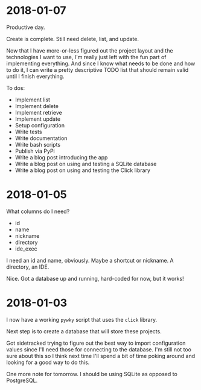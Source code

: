 # 2018-01-07

Productive day. 

Create is complete. Still need delete, list, and update.

Now that I have more-or-less figured out the project layout and the
technologies I want to use, I'm really just left with the fun part of
implementing everything. And since I know what needs to be done and how to
do it, I can write a pretty descriptive TODO list that should remain valid
until I finish everything.

To dos:
* Implement list
* Implement delete
* Implement retrieve
* Implement update
* Setup configuration
* Write tests
* Write documentation
* Write bash scripts
* Publish via PyPi
* Write a blog post introducing the app
* Write a blog post on using and testing a SQLite database
* Write a blog post on using and testing the Click library

# 2018-01-05

What columns do I need?

* id
* name
* nickname
* directory
* ide_exec

I need an id and name, obviously. Maybe a shortcut or nickname. A directory,
an IDE.

Nice. Got a database up and running, hard-coded for now, but it works!

# 2018-01-03

I now have a working `pywky` script that uses the `click` library.

Next step is to create a database that will store these projects.

Got sidetracked trying to figure out the best way to import configuration
values since I'll need those for connecting to the database. I'm still not too
sure about this so I think next time I'll spend a bit of time poking around and
looking for a good way to do this.

One more note for tomorrow. I should be using SQLite as opposed to PostgreSQL.
